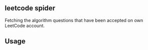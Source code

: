 ## leetcode spider

Fetching the algorithm questions that have been accepted on own LeetCode account.

## Usage
